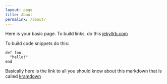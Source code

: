 ```yaml
---
layout: page
title: About
permalink: /about/
---
```


Here is your basic page.
To build links, do this [jekyllrb.com](https://jekyllrb.com/)

To build code snippets do this:
```
def foo
  "hello!"
end
```
Basically here is the link to all you should know about this markdown that is called [kramdown](https://makandracards.com/makandra/6683-markdown-kramdown-examples)
